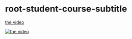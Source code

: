 # root-student-course-subtitle

[the video][vid]

[vid]: https://www.youtube.com/embed/Yc5geu9F0Zs

[![the video](https://img.youtube.com/vi/Yc5geu9F0Zs/0.jpg)](https://www.youtube.com/watch?v=Yc5geu9F0Zs)
